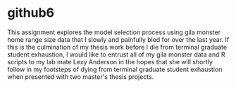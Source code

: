 # github6

This assignment explores the model selection process using gila monster home range size data that I slowly and painfully bled for over the last year. If this is the culmination of my thesis work before I die from terminal graduate student exhaustion, I would like to entrust all of my gila monster data and R scripts to my lab mate Lexy Anderson in the hopes that she will shortly follow in my footsteps of dying from terminal graduate student exhaustion when presented with two master's thesis projects.  